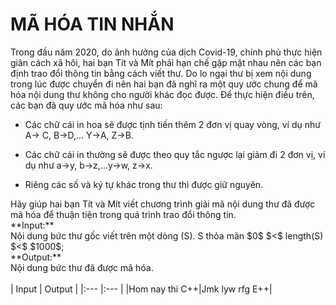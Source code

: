# MÃ HÓA TIN NHẮN
Trong đầu năm 2020, do ảnh hưởng của dịch Covid-19, chính phủ thực hiện giãn cách xã hôi, hai bạn Tít và Mít phải hạn chế gặp mặt nhau nên các bạn định trao đổi thông tin bằng cách viết thư. Do lo ngại thư bị xem nội dung trong lúc được chuyển đi nên hai bạn đã nghĩ ra một quy ước chung để mã hóa nội dung thư không cho người khác đọc được. Để thực hiện điều trên, các bạn đã quy ước mã hóa như sau: <br />

* Các chữ cái in hoa sẽ được tịnh tiến thêm 2 đơn vị quay vòng, ví dụ như A-> C, B->D,... Y->A, Z->B. <br />

* Các chữ cái in thường sẽ được theo quy tắc ngược lại giảm đi 2 đơn vị, ví dụ như a->y, b->z,...y->w, z->x. <br />

* Riêng các số và ký tự khác trong thư thì được giữ nguyên. <br />
<!--->
Hãy giúp hai bạn Tít và Mít viết chương trình giải mã nội dung thư đã được mã hóa để thuận tiện trong quá trình trao đổi thông tin. <br />

**Input:** <br />
Nội dung bức thư gốc viết trên một dòng (S).
S thỏa mãn $0$ $<$ length(S) $<$ $1000$; <br />

**Output:** <br />
Nội dung bức thư đã được mã hóa. <br />
<br />
| Input   |   Output |
|:---     |:---     |
|Hom nay thi C++|Jmk lyw rfg E++|
